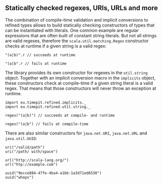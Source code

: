 ## Statically checked regexes, URIs, URLs and more

The combination of compile-time validation and implicit conversions to
refined types allows to build statically checking constructors of types
that can be instantiated with literals. One common example are regular
expressions that are often built of constant string literals. But not
all strings are valid regexes, therefore the `scala.util.matching.Regex`
constructor checks at runtime if a given string is a valid regex:

```tut:nofail
"(a|b)".r // succeeds at runtime

"(a|b".r // fails at runtime
```

The library provides its own constructor for regexes in the `util.string`
object. Together with an implicit conversion macro in the `implicits`
object, these constructors check at compile-time if a given string literal
is a valid regex. That means that those constructors will never throw an
exception at runtime.

```tut:silent
import eu.timepit.refined.implicits._
import eu.timepit.refined.util.string._
```
```tut:nofail
regex("(a|b)") // succeeds at compile- and runtime

regex("(a|b") // fails at compile-time
```

There are also similar constructors for `java.net.URI`, `java.net.URL` and
`java.util.UUID`:
```tut:nofail
uri("/valid/path")
uri("/path/ with/space")

url("http://scala-lang.org/")
url("htp://example.com")

uuid("9ecce884-47fe-4ba4-a1bb-1a3d71ed6530")
uuid("whops")
```
